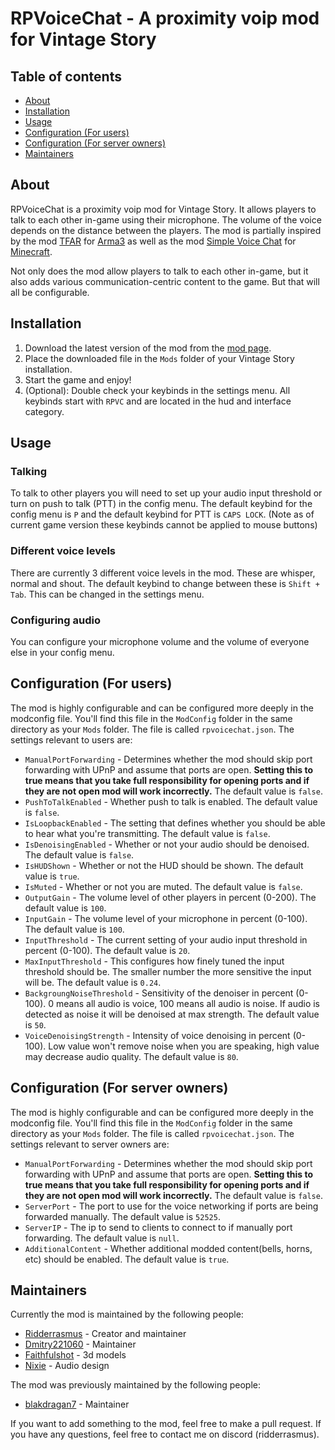 # RPVoiceChat - A proximity voip mod for Vintage Story

## Table of contents
- [About](#about)
- [Installation](#installation)
- [Usage](#usage)
- [Configuration (For users)](#configuration-users)
- [Configuration (For server owners)](#configuration-server)
- [Maintainers](#maintainers)

## About
RPVoiceChat is a proximity voip mod for Vintage Story. It allows players to talk to each other in-game using their microphone. The volume of the voice depends on the distance between the players. The mod is partially inspired by the mod [TFAR](https://steamcommunity.com/workshop/filedetails/?id=894678801) for [Arma3](https://arma3.com/) as well as the mod [Simple Voice Chat](https://www.curseforge.com/minecraft/mc-mods/simple-voice-chat) for [Minecraft](https://www.minecraft.net/en-us).

Not only does the mod allow players to talk to each other in-game, but it also adds various communication-centric content to the game. But that will all be configurable.

## Installation
1. Download the latest version of the mod from the [mod page](https://mods.vintagestory.at/rpvoicechat).
2. Place the downloaded file in the `Mods` folder of your Vintage Story installation.
3. Start the game and enjoy!
4. (Optional): Double check your keybinds in the settings menu. All keybinds start with `RPVC` and are located in the hud and interface category.
 
## Usage
### Talking
To talk to other players you will need to set up your audio input threshold or turn on push to talk (PTT) in the config menu.
The default keybind for the config menu is `P` and the default keybind for PTT is `CAPS LOCK`. (Note as of current game version these keybinds cannot be applied to mouse buttons)

### Different voice levels
There are currently 3 different voice levels in the mod. These are whisper, normal and shout.
The default keybind to change between these is `Shift + Tab`. This can be changed in the settings menu.

### Configuring audio
You can configure your microphone volume and the volume of everyone else in your config menu.

## <a name="configuration-users"></a>Configuration (For users)
The mod is highly configurable and can be configured more deeply in the modconfig file. You'll find this file in the `ModConfig` folder in the same directory as your `Mods` folder. The file is called `rpvoicechat.json`.
The settings relevant to users are:
- `ManualPortForwarding` - Determines whether the mod should skip port forwarding with UPnP and assume that ports are open. **Setting this to true means that you take full responsibility for opening ports and if they are not open mod will work incorrectly.** The default value is `false`.
- `PushToTalkEnabled` - Whether push to talk is enabled. The default value is `false`.
- `IsLoopbackEnabled` - The setting that defines whether you should be able to hear what you're transmitting. The default value is `false`.
- `IsDenoisingEnabled` - Whether or not your audio should be denoised. The default value is `false`.
- `IsHUDShown` - Whether or not the HUD should be shown. The default value is `true`.
- `IsMuted` - Whether or not you are muted. The default value is `false`.
- `OutputGain` - The volume level of other players in percent (0-200). The default value is `100`.
- `InputGain` - The volume level of your microphone in percent (0-100). The default value is `100`.
- `InputThreshold` - The current setting of your audio input threshold in percent (0-100). The default value is `20`.
- `MaxInputThreshold` - This configures how finely tuned the input threshold should be. The smaller number the more sensitive the input will be. The default value is `0.24`.
- `BackgroungNoiseThreshold` - Sensitivity of the denoiser in percent (0-100). 0 means all audio is voice, 100 means all audio is noise. If audio is detected as noise it will be denoised at max strength. The default value is `50`.
- `VoiceDenoisingStrength` - Intensity of voice denoising in percent (0-100). Low value won't remove noise when you are speaking, high value may decrease audio quality. The default value is `80`.
 
## <a name="configuration-server"></a>Configuration (For server owners)
The mod is highly configurable and can be configured more deeply in the modconfig file. You'll find this file in the `ModConfig` folder in the same directory as your `Mods` folder. The file is called `rpvoicechat.json`.
The settings relevant to server owners are:
- `ManualPortForwarding` - Determines whether the mod should skip port forwarding with UPnP and assume that ports are open. **Setting this to true means that you take full responsibility for opening ports and if they are not open mod will work incorrectly.** The default value is `false`.
- `ServerPort` - The port to use for the voice networking if ports are being forwarded manually. The default value is `52525`.
- `ServerIP` - The ip to send to clients to connect to if manually port forwarding. The default value is `null`.
- `AdditionalContent` - Whether additional modded content(bells, horns, etc) should be enabled. The default value is `true`.

## Maintainers
Currently the mod is maintained by the following people:
- [Ridderrasmus](https://github.com/Ridderrasmus) - Creator and maintainer
- [Dmitry221060](https://github.com/Dmitry221060) - Maintainer
- [Faithfulshot](https://github.com/Faithfulshot) - 3d models
- [Nixie]() - Audio design

The mod was previously maintained by the following people:
- [blakdragan7](https://github.com/blakdragan7) - Maintainer

If you want to add something to the mod, feel free to make a pull request.
If you have any questions, feel free to contact me on discord (ridderrasmus).